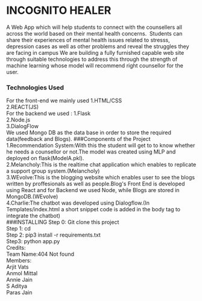 # INCOGNITO HEALER
A Web App which will help students to connect with the counsellers all across the world based on their mental health concerns. 
Students can share their experiences of mental health issues related to stresss, depression cases as well as other problems and reveal the struggles they are facing in campus
We are building a fully furnished capable web site through suitable technologies to address this through the strength of machine learning whose model will recommend right counsellor for the user.
### Technologies Used
For the front-end we mainly used 
1.HTML/CSS<br>
2.REACT(JS)<br>
For the backend we used :
1.Flask<br>
2.Node.js<br>
3.DialogFlow<br>
We used Mongo DB as the data base in order to store the required data(feedback and Blogs).
###Components of the Project
1.Recommendation System:With this the student will get to to know whether he needs a counsellor or not.The model was created using MLP and deployed on flask(ModelA.pkl).<br>
2.Melancholy:This is the realtime chat application which enables to replicate a support group system.(Melancholy)<br>
3.WEvolve:This is the blogging website which enables user to see the blogs written by proffesionals as well as people.Blog's Front End is developed using React and for Backend we used Node, while Blogs are stored in MongoDB.(WEvolve)<br>
4.Charlie:The chatbot was developed using Dialogflow.(In Templates/index.html a short snippet code is added in the body tag to integrate the chatbot)<br>
###INSTALLING
Step 0: Git clone this project<br>
Step 1: cd <local-repository-folder> <br>
Step 2: pip3 install -r requirements.txt<br>
Step3: python app.py<br>
Credits:<br>
Team Name:404 Not found<br>
Members:<br>
Arjit Vats<br>
Anmol Mittal<br>
Annie Jain<br>
S Aditya<br>
Paras Jain<br>
